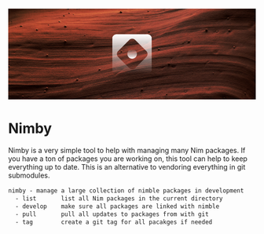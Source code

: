 ![Nimby Logo](docs/nimbyLogo.png)

# Nimby

Nimby is a very simple tool to help with managing many Nim packages. If you have a ton of packages you are working on, this tool can help to keep everything up to date. This is an alternative to vendoring everything in git submodules.

```
nimby - manage a large collection of nimble packages in development
  - list       list all Nim packages in the current directory
  - develop    make sure all packages are linked with nimble
  - pull       pull all updates to packages from with git
  - tag        create a git tag for all pacakges if needed
```
